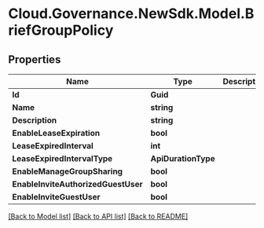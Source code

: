 # Cloud.Governance.NewSdk.Model.BriefGroupPolicy
## Properties

Name | Type | Description | Notes
------------ | ------------- | ------------- | -------------
**Id** | **Guid** |  | [optional] 
**Name** | **string** |  | [optional] 
**Description** | **string** |  | [optional] 
**EnableLeaseExpiration** | **bool** |  | [optional] 
**LeaseExpiredInterval** | **int** |  | [optional] 
**LeaseExpiredIntervalType** | **ApiDurationType** |  | [optional] 
**EnableManageGroupSharing** | **bool** |  | [optional] 
**EnableInviteAuthorizedGuestUser** | **bool** |  | [optional] 
**EnableInviteGuestUser** | **bool** |  | [optional] 

[[Back to Model list]](../README.md#documentation-for-models) [[Back to API list]](../README.md#documentation-for-api-endpoints) [[Back to README]](../README.md)


